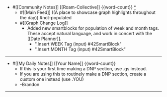- #[[Community Notes]] [[Roam-Collective]] {{word-count}} [*]([[rc]])
    - #[[Main Feed]] ((A place to showcase graph highlights throughout the day)) #not-populated 
    - #[[Graph Change Log]] 
        - Added new smartblocks for population of week and month tags. These accept natural language, and work in concert with the [[Date Planner]].
            - ".Insert WEEK Tag (input) #42SmartBlock"
            - ".Insert MONTH Tag (input) #42SmartBlock"
- ---
- #[[My Daily Notes]] [[Your Name]] {{word-count}}
    - If this is your first time making a DNP section, use .gs instead.
    - If you are using this to routinely make a DNP section, create a custom one instead (use .YOU)
    - -Brandon 
- ---
